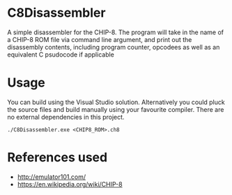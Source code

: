 # C8Disassembler
A simple disassembler for the CHIP-8.
The program will take in the name of a CHIP-8 ROM file via command line argument, and print out the disassembly contents, including program counter, opcodees as well as an equivalent C psudocode if applicable

# Usage
You can build using the Visual Studio solution. Alternatively you could pluck the source files and build manually using your favourite compiler. There are no external dependencies in this project.
```
./C8Disassembler.exe <CHIP8_ROM>.ch8
```

# References used
- http://emulator101.com/
- https://en.wikipedia.org/wiki/CHIP-8
